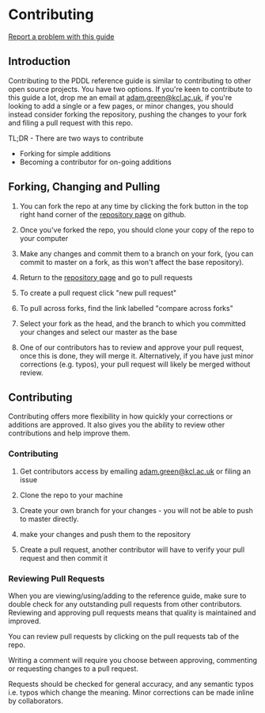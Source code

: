 # Contributing
[Report a problem with this guide](https://github.com/nergmada/pddl-reference/issues/new)
## Introduction
Contributing to the PDDL reference guide is similar to contributing to other open source projects. You have two options. If you're keen to contribute to this guide a lot, drop me an email at adam.green@kcl.ac.uk, if you're looking to add a single or a few pages, or minor changes, you should instead consider forking the repository, pushing the changes to your fork and filing a pull request with this repo.

TL;DR - There are two ways to contribute
- Forking for simple additions
- Becoming a contributor for on-going additions

## Forking, Changing and Pulling
1. You can fork the repo at any time by clicking the fork button in the top right hand corner of the [repository page](https://github.com/nergmada/pddl-reference) on github. 

2. Once you've forked the repo, you should clone your copy of the repo to your computer

3. Make any changes and commit them to a branch on your fork, (you can commit to master on a fork, as this won't affect the base repository).

4. Return to the [repository page](https://github.com/nergmada/pddl-reference) and go to pull requests

5. To create a pull request click "new pull request"

6. To pull across forks, find the link labelled "compare across forks"

7. Select your fork as the head, and the branch to which you committed your changes and select our master as the base

8. One of our contributors has to review and approve your pull request, once this is done, they will merge it. Alternatively, if you have just minor corrections (e.g. typos), your pull request will likely be merged without review.

## Contributing
Contributing offers more flexibility in how quickly your corrections or additions are approved. It also gives you the ability to review other contributions and help improve them. 

### Contributing
1. Get contributors access by emailing adam.green@kcl.ac.uk or filing an issue

2. Clone the repo to your machine

3. Create your own branch for your changes - you will not be able to push to master directly.

4. make your changes and push them to the repository

5. Create a pull request, another contributor will have to verify your pull request and then commit it

### Reviewing Pull Requests
When you are viewing/using/adding to the reference guide, make sure to double check for any outstanding pull requests from other contributors. Reviewing and approving pull requests means that quality is maintained and improved. 

You can review pull requests by clicking on the pull requests tab of the repo.

Writing a comment will require you choose between approving, commenting or requesting changes to a pull request. 

Requests should be checked for general accuracy, and any semantic typos i.e. typos which change the meaning. Minor corrections can be made inline by collaborators.